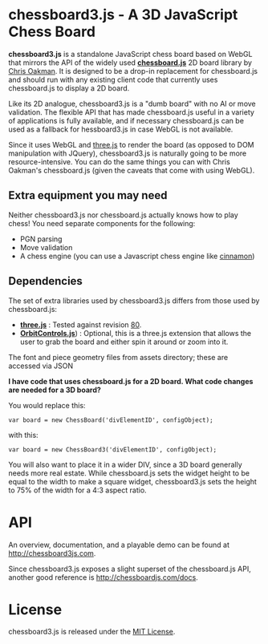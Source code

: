 # chessboard3.js - A 3D JavaScript Chess Board

**chessboard3.js** is a standalone JavaScript chess board based on WebGL that mirrors the API of the widely used __[chessboard.js](www.chessboardjs.com)__ 2D board library by [Chris Oakman](https://github.com/oakmac/chessboardjs). It is designed to be a drop-in replacement for chessboard.js and should run with any existing client code that currently uses chessboard.js to display a 2D board.

Like its 2D analogue, chessboard3.js is a "dumb board" with no AI or move validation. The flexible API that has made chessboard.js useful in a variety of applications is fully available, and if necessary chessboard.js can be used as a fallback for hessboard3.js in case WebGL is not available.

Since it uses WebGL and [three.js](www.threejs.org) to render the board (as opposed to DOM manipulation with JQuery), chessboard3.js is naturally going to be more resource-intensive.
You can do the same things you can with Chris Oakman's chessboard.js (given the caveats that come with using WebGL).

## Extra equipment you may need

Neither chessboard3.js nor chessboard.js actually knows how to play chess! You need separate components for the following:

+ PGN parsing
+ Move validation
+ A chess engine (you can use a Javascript chess engine like [cinnamon](http://cinnamonchess.altervista.org/))

## Dependencies

The set of extra libraries used by chessboard3.js differs from those used by chessboard.js:

- [**three.js**](threejs.org) : Tested against revision [80](https://github.com/mrdoob/three.js/releases/tag/r80).
- [**OrbitControls.js**](https://github.com/mrdoob/three.js/tree/master/examples/js/controls)) : Optional, this is a three.js extension that allows the user to grab the board and either spin it around or zoom into it.

The font and piece geometry files from assets directory; these are accessed via JSON

**I have code that uses chessboard.js for a 2D board. What code changes are needed for a 3D board?**

You would replace this:

```
var board = new ChessBoard('divElementID', configObject);
```

with this:

```
var board = new ChessBoard3('divElementID', configObject);
```

You will also want to place it in a wider DIV, since a 3D board generally needs more real estate. While chessboard.js sets the widget height to be equal to the width to make a square widget, chessboard3.js sets the height to 75% of the width for a 4:3 aspect ratio.


# API

An overview, documentation, and a playable demo can be found at <http://chessboard3js.com>.

Since chessboard3.js exposes a slight superset of the chessboard.js API, another good reference is <http://chessboardjs.com/docs>.


# License

chessboard3.js is released under the [MIT License](https://github.com/jtiscione/chessboard3js/blob/master/LICENSE).

